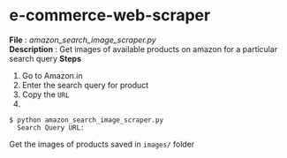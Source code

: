 # e-commerce-web-scraper

**File** : *_amazon_search_image_scraper.py_*<br>
**Description** : Get images of available products on amazon for a particular search query
**Steps** 
1. Go to Amazon.in
2. Enter the search query for product 
3. Copy the `URL` 
4. 
``` console
$ python amazon_search_image_scraper.py
  Search Query URL: 
   ```
Get the images of products saved in `images/` folder 

